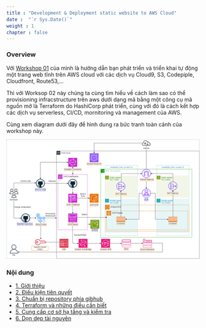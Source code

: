 ```yaml
---
title : "Development & Deployment static website to AWS Cloud"
date :  "`r Sys.Date()`" 
weight : 1 
chapter : false
---
```


### Overview

Với [Workshop 01](https://bibichannel.github.io/workshop-01/vi/) của mình là hướng dẫn bạn phát triển và triển khai tự động một trang web tĩnh trên AWS cloud với các dịch vụ Cloud9, S3, Codepiple, Cloudfront, Route53,...

Thì với Worksop 02 này chúng ta cùng tìm hiểu về cách làm sao có thể provisioning infracstructure trên aws dưới dạng mã bằng một công cụ mã nguồn mở là Terraform do HashiCorp phát triển, cùng với đó là cách kết hợp các dịch vụ serverless, CI/CD, mornitoring và management của AWS.

Cùng xem diagram dưới đây để hình dung ra bức tranh toàn cảnh của workshop này.


![IMAGE](/images/1-introduce/001-introduce.png)

### Nội dung
- [1. Giới thiệu](./1-introduce/)
- [2. Điều kiện tiên quyết](./2-prerequisites/)
- [3. Chuẩn bị repository phía gibhub](./3-setupGithub/)
- [4. Terraform và những điều cần biết](./4-knowledgeTerraform/)
- [5. Cung cấp cơ sở hạ tầng và kiểm tra ](./5-provisioning&Testing/)
- [6. Dọn dẹp tài nguyên](./6-cleanup/)